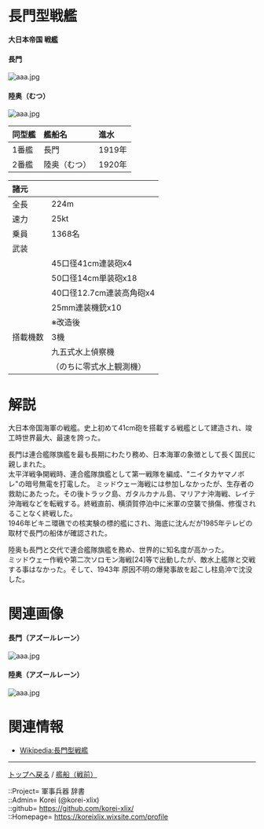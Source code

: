 # 長門型戦艦
**大日本帝国 戦艦**

#### 長門
![aaa.jpg](https://bn02pap001files.storage.live.com/y4mUDC-XFv92OPeMEAUo-assf1prWDbI05aSHJd9QMiJzUD56gVf7XcPQPVOXsQxo55EzrC1zwNtyS1PrrPgZGSc0bQDFSa5A09788RcgztDXwmoY6HuZPVem-qLwzq1Y5PyEbjyRnrvcw8fm0-f3LxZQ7J6oliehD2VT7GQoElWtal4DTgYDTYkIEIzPPiWfs3?width=640&height=398&cropmode=none)  
  

#### 陸奥（むつ）
![aaa.jpg](https://bn02pap001files.storage.live.com/y4mk4ZT259SB3P01VitgA5MwzJIHvoEzytWHTZkDdAzquK9BcuCShq_v_0UbxDWvOs6vWUZvjUD1Olkag830cd0a4A6Xrp3Sbdo5Y3xA_kjWbSg643TgUZfgEXc4zM_UOTzpiTsNun_vX3NojmaSr3ItfcZh0-E8NEEzbV_oJRTwZ0tp7rCTCR3iINKoGjVfFuh?width=540&height=431&cropmode=none)  
  


|同型艦  |艦船名  |進水  |
|:--|:--|:--|
|1番艦  |長門        |1919年  |
|2番艦  |陸奥（むつ）|1920年  |


|諸元  |  |
|:--|:--|
|全長  |224m  |
|速力  |25kt  |
|乗員  |1368名  |
|武装  |  |
||45口径41cm連装砲x4  |
||50口径14cm単装砲x18  |
||40口径12.7cm連装高角砲x4  |
||25mm連装機銃x10  |
||※改造後  |
|搭載機数  |3機  |
||九五式水上偵察機  |
||（のちに零式水上観測機）  |


# 解説
大日本帝国海軍の戦艦。史上初めて41cm砲を搭載する戦艦として建造され、竣工時世界最大、最速を誇った。  
  
長門は連合艦隊旗艦を最も長期にわたり務め、日本海軍の象徴として長く国民に親しまれた。  
太平洋戦争開戦時、連合艦隊旗艦として第一戦隊を編成、"ニイタカヤマノボレ"の暗号無電を打電した。
ミッドウェー海戦には参加しなかったが、生存者の救助にあたった。その後トラック島、ガタルカナル島、マリアナ沖海戦、レイテ沖海戦などを転戦する。終戦直前、横須賀停泊中に米軍の空襲で損傷、修復されることなく終戦した。  
1946年ビキニ環礁での核実験の標的艦にされ、海底に沈んだが1985年テレビの取材で長門の船体が確認された。  
  
陸奥も長門と交代で連合艦隊旗艦を務め、世界的に知名度が高かった。  
ミッドウェー作戦や第二次ソロモン海戦[24]等で出動したが、敵水上艦隊と交戦する事はなかった。そして、1943年 原因不明の爆発事故を起こし柱島沖で沈没した。  


# 関連画像

#### 長門（アズールレーン）
![aaa.jpg](https://bn02pap001files.storage.live.com/y4mQJ0gbZfn5l4v8R6yTZL81qv7ZnJH8OAvZ4cCp-W1_PU8t9e9st8jKZLJEekYJN4fF5T4E_EVCDm2GI7hDLhHnJi8Zl9XZyWr6sDLxgbD9w73S6s5Kr6-BU9---HerlkWCTCItZD7fJgE3dBPrdhj6MWIfBzwBs-DR_ZqqTm6VqjSJbzVxdsh_2M3HOqztcdp?width=640&height=360&cropmode=none)  

#### 陸奥（アズールレーン）
![aaa.jpg](https://bn02pap001files.storage.live.com/y4mjLP06SWW6u3pdKeMUhL--4eXH_qVpgS3hWYBxa7Z48uRvobmTz_BiX25C-WfanPdH6g-N62tukM1YGLbYMIx0AEK3IElzbdWOWeMHjWoHciW2PpDmwjVOlYNahNXrmUnsZ8hFRU_EGm5NTK1yHvdwdaPjYr0sFR-bYnYw_CMRd0_MkUq8j2qiJRJxHADcFRO?width=1600&height=900&cropmode=none)  


# 関連情報
* [Wikipedia:長門型戦艦](https://ja.wikipedia.org/wiki/%E9%95%B7%E9%96%80%E5%9E%8B%E6%88%A6%E8%89%A6)


***
[トップへ戻る](/readme.md) / [艦船（戦前）](/ship_old/readme.md)  
  
::Project= 軍事兵器 辞書  
::Admin= Korei (@korei-xlix)  
::github= https://github.com/korei-xlix/  
::Homepage= https://koreixlix.wixsite.com/profile  
